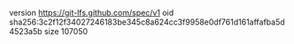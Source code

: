 version https://git-lfs.github.com/spec/v1
oid sha256:3c2f12f34027246183be345c8a624cc3f9958e0df761d161affafba5d4523a5b
size 107050
